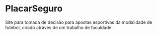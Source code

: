 # PlacarSeguro

Site para tomada de decisão para apostas esportivas da modalidade de futebol, criado através  de um trabalho de faculdade.
